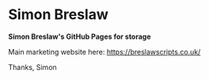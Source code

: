 # Simon Breslaw
**Simon Breslaw's GitHub Pages for storage**

Main marketing website here: 
https://breslawscripts.co.uk/

Thanks,
Simon

